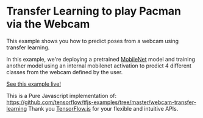 # Transfer Learning to play Pacman via the Webcam

This example shows you how to predict poses from a webcam using transfer learning.

In this example, we're deploying a pretrained [MobileNet](https://github.com/tensorflow/tfjs-examples/tree/master/mobilenet) model and training another model
using an internal mobilenet activation to predict 4 different classes from the webcam defined by the user.

[See this example live!](https://quebecai.github.io/webcam-transfer-learning-v1/)

This is a Pure Javascript implementation of: https://github.com/tensorflow/tfjs-examples/tree/master/webcam-transfer-learning Thank you [TensorFlow.js](https://js.tensorflow.org) for your flexible and intuitive APIs.
